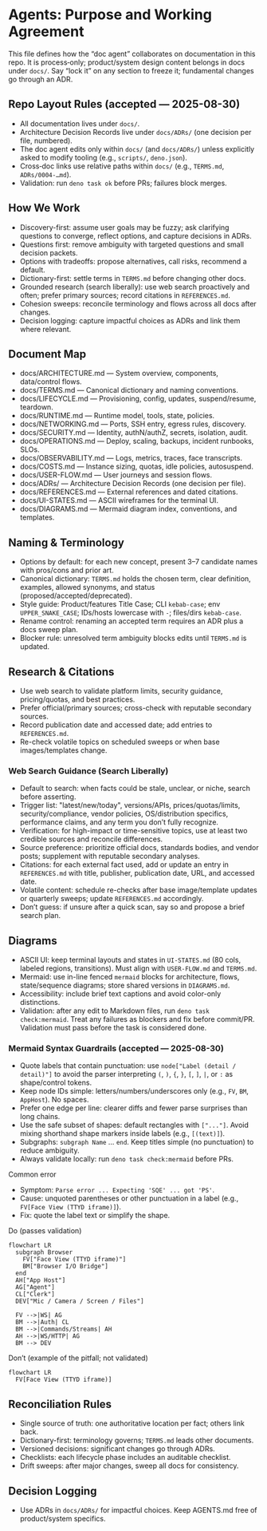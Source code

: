 # Agents: Purpose and Working Agreement

This file defines how the “doc agent” collaborates on documentation in this repo. It is
process‑only; product/system design content belongs in docs under `docs/`. Say “lock it” on any
section to freeze it; fundamental changes go through an ADR.

## Repo Layout Rules (accepted — 2025-08-30)

- All documentation lives under `docs/`.
- Architecture Decision Records live under `docs/ADRs/` (one decision per file, numbered).
- The doc agent edits only within `docs/` (and `docs/ADRs/`) unless explicitly asked to modify
  tooling (e.g., `scripts/`, `deno.json`).
- Cross‑doc links use relative paths within `docs/` (e.g., `TERMS.md`, `ADRs/0004-…md`).
- Validation: run `deno task ok` before PRs; failures block merges.

## 

## How We Work

- Discovery-first: assume user goals may be fuzzy; ask clarifying questions to converge, reflect
  options, and capture decisions in ADRs.
- Questions first: remove ambiguity with targeted questions and small decision packets.
- Options with tradeoffs: propose alternatives, call risks, recommend a default.
- Dictionary-first: settle terms in `TERMS.md` before changing other docs.
- Grounded research (search liberally): use web search proactively and often; prefer primary
  sources; record citations in `REFERENCES.md`.
- Cohesion sweeps: reconcile terminology and flows across all docs after changes.
- Decision logging: capture impactful choices as ADRs and link them where relevant.

## Document Map

- docs/ARCHITECTURE.md — System overview, components, data/control flows.
- docs/TERMS.md — Canonical dictionary and naming conventions.
- docs/LIFECYCLE.md — Provisioning, config, updates, suspend/resume, teardown.
- docs/RUNTIME.md — Runtime model, tools, state, policies.
- docs/NETWORKING.md — Ports, SSH entry, egress rules, discovery.
- docs/SECURITY.md — Identity, authN/authZ, secrets, isolation, audit.
- docs/OPERATIONS.md — Deploy, scaling, backups, incident runbooks, SLOs.
- docs/OBSERVABILITY.md — Logs, metrics, traces, face transcripts.
- docs/COSTS.md — Instance sizing, quotas, idle policies, autosuspend.
- docs/USER-FLOW.md — User journeys and session flows.
- docs/ADRs/ — Architecture Decision Records (one decision per file).
- docs/REFERENCES.md — External references and dated citations.
- docs/UI-STATES.md — ASCII wireframes for the terminal UI.
- docs/DIAGRAMS.md — Mermaid diagram index, conventions, and templates.

## Naming & Terminology

- Options by default: for each new concept, present 3–7 candidate names with pros/cons and prior
  art.
- Canonical dictionary: `TERMS.md` holds the chosen term, clear definition, examples, allowed
  synonyms, and status (proposed/accepted/deprecated).
- Style guide: Product/features Title Case; CLI `kebab-case`; env `UPPER_SNAKE_CASE`; IDs/hosts
  lowercase with `-`; files/dirs `kebab-case`.
- Rename control: renaming an accepted term requires an ADR plus a docs sweep plan.
- Blocker rule: unresolved term ambiguity blocks edits until `TERMS.md` is updated.

## Research & Citations

- Use web search to validate platform limits, security guidance, pricing/quotas, and best practices.
- Prefer official/primary sources; cross-check with reputable secondary sources.
- Record publication date and accessed date; add entries to `REFERENCES.md`.
- Re-check volatile topics on scheduled sweeps or when base images/templates change.

### Web Search Guidance (Search Liberally)

- Default to search: when facts could be stale, unclear, or niche, search before asserting.
- Trigger list: "latest/new/today", versions/APIs, prices/quotas/limits, security/compliance, vendor
  policies, OS/distribution specifics, performance claims, and any term you don’t fully recognize.
- Verification: for high-impact or time-sensitive topics, use at least two credible sources and
  reconcile differences.
- Source preference: prioritize official docs, standards bodies, and vendor posts; supplement with
  reputable secondary analyses.
- Citations: for each external fact used, add or update an entry in `REFERENCES.md` with title,
  publisher, publication date, URL, and accessed date.
- Volatile content: schedule re-checks after base image/template updates or quarterly sweeps; update
  `REFERENCES.md` accordingly.
- Don’t guess: if unsure after a quick scan, say so and propose a brief search plan.

## Diagrams

- ASCII UI: keep terminal layouts and states in `UI-STATES.md` (80 cols, labeled regions,
  transitions). Must align with `USER-FLOW.md` and `TERMS.md`.
- Mermaid: use in-line fenced `mermaid` blocks for architecture, flows, state/sequence diagrams;
  store shared versions in `DIAGRAMS.md`.
- Accessibility: include brief text captions and avoid color-only distinctions.
- Validation: after any edit to Markdown files, run `deno task check:mermaid`. Treat any failures as
  blockers and fix before commit/PR. Validation must pass before the task is considered done.

### Mermaid Syntax Guardrails (accepted — 2025-08-30)

- Quote labels that contain punctuation: use `node["Label (detail / detail)"]` to avoid the parser
  interpreting `(`, `)`, `{`, `}`, `[`, `]`, `|`, or `:` as shape/control tokens.
- Keep node IDs simple: letters/numbers/underscores only (e.g., `FV`, `BM`, `AppHost`). No spaces.
- Prefer one edge per line: clearer diffs and fewer parse surprises than long chains.
- Use the safe subset of shapes: default rectangles with `["..."]`. Avoid mixing shorthand shape
  markers inside labels (e.g., `[(text)]`).
- Subgraphs: `subgraph Name` … `end`. Keep titles simple (no punctuation) to reduce ambiguity.
- Always validate locally: run `deno task check:mermaid` before PRs.

Common error

- Symptom: `Parse error ... Expecting 'SQE' ... got 'PS'`.
- Cause: unquoted parentheses or other punctuation in a label (e.g., `FV[Face View (TTYD iframe)]`).
- Fix: quote the label text or simplify the shape.

Do (passes validation)

```mermaid
flowchart LR
  subgraph Browser
    FV["Face View (TTYD iframe)"]
    BM["Browser I/O Bridge"]
  end
  AH["App Host"]
  AG["Agent"]
  CL["Clerk"]
  DEV["Mic / Camera / Screen / Files"]

  FV -->|WS| AG
  BM -->|Auth| CL
  BM -->|Commands/Streams| AH
  AH -->|WS/HTTP| AG
  BM --> DEV
```

Don’t (example of the pitfall; not validated)

```text
flowchart LR
  FV[Face View (TTYD iframe)]
```

## Reconciliation Rules

- Single source of truth: one authoritative location per fact; others link back.
- Dictionary-first: terminology governs; `TERMS.md` leads other documents.
- Versioned decisions: significant changes go through ADRs.
- Checklists: each lifecycle phase includes an auditable checklist.
- Drift sweeps: after major changes, sweep all docs for consistency.

## Decision Logging

- Use ADRs in `docs/ADRs/` for impactful choices. Keep AGENTS.md free of product/system specifics.
